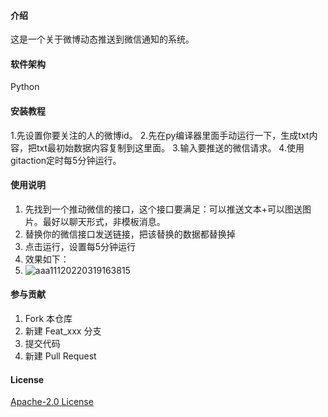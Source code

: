#### 介绍
这是一个关于微博动态推送到微信通知的系统。

#### 软件架构
Python


#### 安装教程

1.先设置你要关注的人的微博id。
2.先在py编译器里面手动运行一下，生成txt内容，把txt最初始数据内容复制到这里面。 
3.输入要推送的微信请求。
4.使用gitaction定时每5分钟运行。
#### 使用说明

1. 先找到一个推动微信的接口，这个接口要满足：可以推送文本+可以图送图片。最好以聊天形式，非模板消息。
2. 替换你的微信接口发送链接，把该替换的数据都替换掉
3. 点击运行，设置每5分钟运行
4. 效果如下：
5. ![aaa11120220319163815](https://user-images.githubusercontent.com/26820680/159114136-9357cd59-9e0c-47b9-bcbe-50b93c4d2a19.png)


#### 参与贡献

1. Fork 本仓库
2. 新建 Feat_xxx 分支
3. 提交代码
4. 新建 Pull Request
#### License
[Apache-2.0 License](https://github.com/liurenjie520/weibo_dynamic_push/blob/main/LICENSE)
